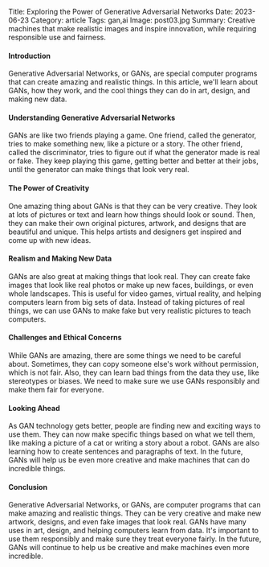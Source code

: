 Title: Exploring the Power of Generative Adversarial Networks
Date: 2023-06-23
Category: article
Tags: gan,ai
Image: post03.jpg
Summary: Creative machines that make realistic images and inspire innovation, while requiring responsible use and fairness.

#### Introduction
Generative Adversarial Networks, or GANs, are special computer programs that can create amazing and realistic things. In this article, we'll learn about GANs, how they work, and the cool things they can do in art, design, and making new data.

#### Understanding Generative Adversarial Networks
GANs are like two friends playing a game. One friend, called the generator, tries to make something new, like a picture or a story. The other friend, called the discriminator, tries to figure out if what the generator made is real or fake. They keep playing this game, getting better and better at their jobs, until the generator can make things that look very real.

#### The Power of Creativity
One amazing thing about GANs is that they can be very creative. They look at lots of pictures or text and learn how things should look or sound. Then, they can make their own original pictures, artwork, and designs that are beautiful and unique. This helps artists and designers get inspired and come up with new ideas.

#### Realism and Making New Data
GANs are also great at making things that look real. They can create fake images that look like real photos or make up new faces, buildings, or even whole landscapes. This is useful for video games, virtual reality, and helping computers learn from big sets of data. Instead of taking pictures of real things, we can use GANs to make fake but very realistic pictures to teach computers.

#### Challenges and Ethical Concerns
While GANs are amazing, there are some things we need to be careful about. Sometimes, they can copy someone else's work without permission, which is not fair. Also, they can learn bad things from the data they use, like stereotypes or biases. We need to make sure we use GANs responsibly and make them fair for everyone.

#### Looking Ahead
As GAN technology gets better, people are finding new and exciting ways to use them. They can now make specific things based on what we tell them, like making a picture of a cat or writing a story about a robot. GANs are also learning how to create sentences and paragraphs of text. In the future, GANs will help us be even more creative and make machines that can do incredible things.

#### Conclusion
Generative Adversarial Networks, or GANs, are computer programs that can make amazing and realistic things. They can be very creative and make new artwork, designs, and even fake images that look real. GANs have many uses in art, design, and helping computers learn from data. It's important to use them responsibly and make sure they treat everyone fairly. In the future, GANs will continue to help us be creative and make machines even more incredible.